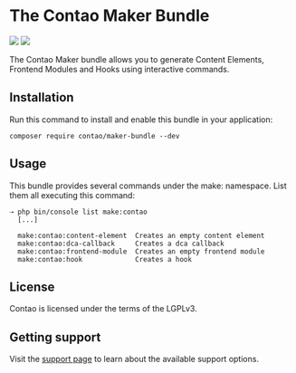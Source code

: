 # The Contao Maker Bundle

[![](https://img.shields.io/packagist/v/contao/maker-bundle.svg?style=flat-square)](https://packagist.org/packages/contao/maker-bundle)
[![](https://img.shields.io/packagist/dt/contao/maker-bundle.svg?style=flat-square)](https://packagist.org/packages/contao/maker-bundle)

The Contao Maker bundle allows you to generate Content Elements, Frontend Modules and
Hooks using interactive commands.

## Installation

Run this command to install and enable this bundle in your application:

```
composer require contao/maker-bundle --dev
```

## Usage

This bundle provides several commands under the make: namespace.
List them all executing this command:

```
⇢ php bin/console list make:contao
  [...]

  make:contao:content-element  Creates an empty content element
  make:contao:dca-callback     Creates a dca callback
  make:contao:frontend-module  Creates an empty frontend module
  make:contao:hook             Creates a hook
```

## License

Contao is licensed under the terms of the LGPLv3.

## Getting support

Visit the [support page][2] to learn about the available support options.

[1]: https://contao.org
[2]: https://contao.org/en/support.html
